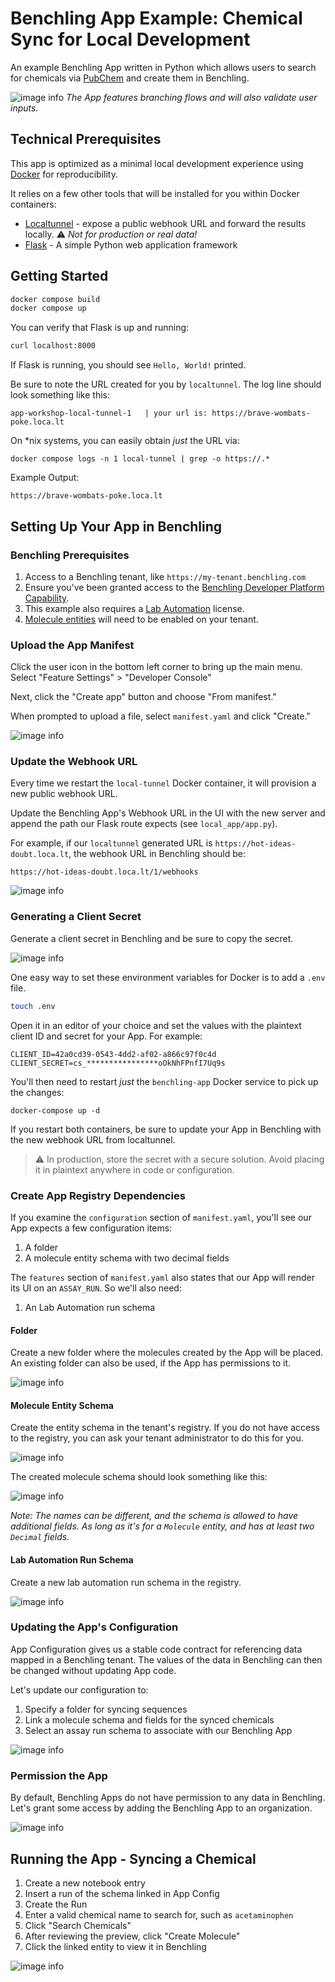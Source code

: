 # Benchling App Example: Chemical Sync for Local Development

An example Benchling App written in Python which allows users to search for chemicals 
via [PubChem](https://pubchem.ncbi.nlm.nih.gov/) and create them in Benchling.

![image info](./docs/demo-full.gif)
_The App features branching flows and will also validate user inputs._

## Technical Prerequisites

This app is optimized as a minimal local development experience using [Docker](https://www.docker.com/) for reproducibility.

It relies on a few other tools that will be installed for you within Docker containers:
* [Localtunnel](https://localtunnel.me/) - expose a public webhook URL and forward the results locally. ⚠️ *Not for production or real data!*
* [Flask](https://flask.palletsprojects.com/) - A simple Python web application framework

## Getting Started

```bash
docker compose build
docker compose up
```

You can verify that Flask is up and running:

```bash
curl localhost:8000
```

If Flask is running, you should see `Hello, World!` printed.

Be sure to note the URL created for you by `localtunnel`. The log line should look something like this:

```
app-workshop-local-tunnel-1   | your url is: https://brave-wombats-poke.loca.lt
```

On *nix systems, you can easily obtain _just_ the URL via:

```
docker compose logs -n 1 local-tunnel | grep -o https://.*
```

Example Output:

```
https://brave-wombats-poke.loca.lt
```

## Setting Up Your App in Benchling

### Benchling Prerequisites
1. Access to a Benchling tenant, like `https://my-tenant.benchling.com`
2. Ensure you've been granted access to the [Benchling Developer Platform Capability](https://help.benchling.com/hc/en-us/articles/9714802977805-Access-the-Benchling-Developer-Platform).
3. This example also requires a [Lab Automation](https://www.benchling.com/resources/benchling-lab-automation) license.
4. [Molecule entities](https://help.benchling.com/hc/en-us/articles/9684254682893-Molecule-entity-overview) will need to be enabled on your tenant.

### Upload the App Manifest

Click the user icon in the bottom left corner to bring up the main menu. Select "Feature Settings" > "Developer Console"

Next, click the "Create app" button and choose "From manifest."

When prompted to upload a file, select `manifest.yaml` and click "Create."

![image info](./docs/create-app.gif)

### Update the Webhook URL

Every time we restart the `local-tunnel` Docker container, it will provision
a new public webhook URL.

Update the Benchling App's Webhook URL in the UI with the new server and
append the path our Flask route expects (see `local_app/app.py`).

For example, if our `localtunnel` generated URL is `https://hot-ideas-doubt.loca.lt`,
the webhook URL in Benchling should be:

```
https://hot-ideas-doubt.loca.lt/1/webhooks
```

![image info](./docs/update-webhook-url.gif)

### Generating a Client Secret

Generate a client secret in Benchling and be sure to copy the secret.

![image info](./docs/generate-secret.gif)

One easy way to set these environment variables for Docker is to add a `.env` file.

```bash
touch .env
```

Open it in an editor of your choice and set the values with the plaintext client ID 
and secret for your App. For example:

```
CLIENT_ID=42a0cd39-0543-4dd2-af02-a866c97f0c4d
CLIENT_SECRET=cs_****************oOkNhFPnfI7Uq9s
```

You'll then need to restart _just_ the `benchling-app` Docker service to pick up the changes:

```
docker-compose up -d
```

If you restart both containers, be sure to update your App in Benchling with the new webhook URL from localtunnel.

> ⚠️ In production, store the secret with a secure solution. Avoid placing it in plaintext anywhere in code or configuration.

### Create App Registry Dependencies

If you examine the `configuration` section of `manifest.yaml`, you'll see our App
expects a few configuration items:
1. A folder
2. A molecule entity schema with two decimal fields

The `features` section of `manifest.yaml` also states that our App will render
its UI on an `ASSAY_RUN`. So we'll also need:
1. An Lab Automation run schema

#### Folder

Create a new folder where the molecules created by the App will be placed.
An existing folder can also be used, if the App has permissions to it.

![image info](./docs/create-folder.gif)

#### Molecule Entity Schema

Create the entity schema in the tenant's registry. If you do not have access to
the registry, you can ask your tenant administrator to do this for you.

![image info](./docs/create-molecule-schema.gif)

The created molecule schema should look something like this:

![image info](./docs/schema-example.png)

_Note: The names can be different, and the schema is allowed to have additional fields.
As long as it's for a `Molecule` entity, and has at least two `Decimal` fields._

#### Lab Automation Run Schema

Create a new lab automation run schema in the registry.

![image info](./docs/create-run-schema.gif)

### Updating the App's Configuration

App Configuration gives us a stable code contract for referencing data mapped in a Benchling tenant.
The values of the data in Benchling can then be changed without updating App code.

Let's update our configuration to:
1. Specify a folder for syncing sequences
2. Link a molecule schema and fields for the synced chemicals
3. Select an assay run schema to associate with our Benchling App

![image info](./docs/update-app-config.gif)

### Permission the App

By default, Benchling Apps do not have permission to any data in Benchling.
Let's grant some access by adding the Benchling App to an organization.

![image info](./docs/permission-app.gif)

## Running the App - Syncing a Chemical

1. Create a new notebook entry
2. Insert a run of the schema linked in App Config
3. Create the Run
4. Enter a valid chemical name to search for, such as `acetaminophen`
5. Click "Search Chemicals"
6. After reviewing the preview, click "Create Molecule"
7. Click the linked entity to view it in Benchling

![image info](./docs/demo.gif)
